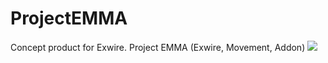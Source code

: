 # ProjectEMMA
Concept product for Exwire. Project EMMA (Exwire, Movement, Addon)
<img src="https://school.timvdploeg.com/users/Tim/algoritmes.jpeg">
